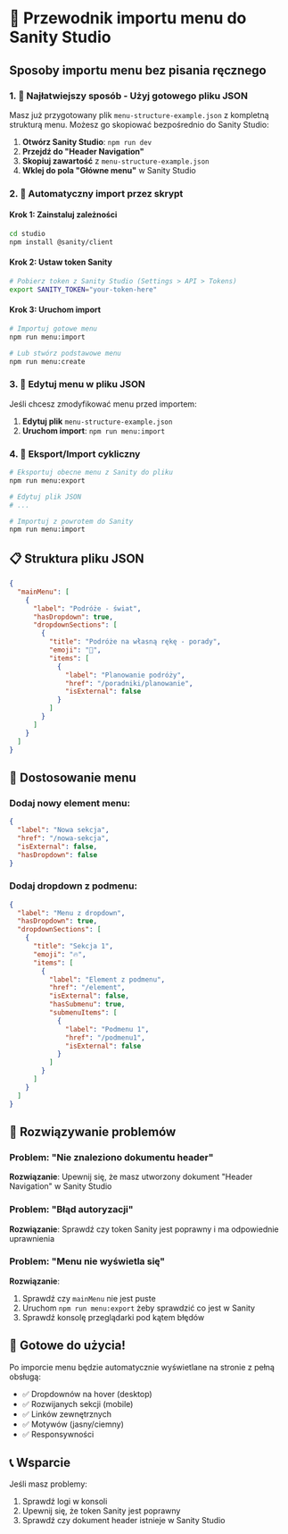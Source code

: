 # 🚀 Przewodnik importu menu do Sanity Studio

## Sposoby importu menu bez pisania ręcznego

### 1. 🎯 Najłatwiejszy sposób - Użyj gotowego pliku JSON

Masz już przygotowany plik `menu-structure-example.json` z kompletną strukturą menu. Możesz go skopiować bezpośrednio do Sanity Studio:

1. **Otwórz Sanity Studio**: `npm run dev`
2. **Przejdź do "Header Navigation"**
3. **Skopiuj zawartość** z `menu-structure-example.json`
4. **Wklej do pola "Główne menu"** w Sanity Studio

### 2. 🔧 Automatyczny import przez skrypt

#### Krok 1: Zainstaluj zależności

```bash
cd studio
npm install @sanity/client
```

#### Krok 2: Ustaw token Sanity

```bash
# Pobierz token z Sanity Studio (Settings > API > Tokens)
export SANITY_TOKEN="your-token-here"
```

#### Krok 3: Uruchom import

```bash
# Importuj gotowe menu
npm run menu:import

# Lub stwórz podstawowe menu
npm run menu:create
```

### 3. 📝 Edytuj menu w pliku JSON

Jeśli chcesz zmodyfikować menu przed importem:

1. **Edytuj plik** `menu-structure-example.json`
2. **Uruchom import**: `npm run menu:import`

### 4. 🔄 Eksport/Import cykliczny

```bash
# Eksportuj obecne menu z Sanity do pliku
npm run menu:export

# Edytuj plik JSON
# ...

# Importuj z powrotem do Sanity
npm run menu:import
```

## 📋 Struktura pliku JSON

```json
{
  "mainMenu": [
    {
      "label": "Podróże - świat",
      "hasDropdown": true,
      "dropdownSections": [
        {
          "title": "Podróże na własną rękę - porady",
          "emoji": "🧭",
          "items": [
            {
              "label": "Planowanie podróży",
              "href": "/poradniki/planowanie",
              "isExternal": false
            }
          ]
        }
      ]
    }
  ]
}
```

## 🎨 Dostosowanie menu

### Dodaj nowy element menu:

```json
{
  "label": "Nowa sekcja",
  "href": "/nowa-sekcja",
  "isExternal": false,
  "hasDropdown": false
}
```

### Dodaj dropdown z podmenu:

```json
{
  "label": "Menu z dropdown",
  "hasDropdown": true,
  "dropdownSections": [
    {
      "title": "Sekcja 1",
      "emoji": "🔥",
      "items": [
        {
          "label": "Element z podmenu",
          "href": "/element",
          "isExternal": false,
          "hasSubmenu": true,
          "submenuItems": [
            {
              "label": "Podmenu 1",
              "href": "/podmenu1",
              "isExternal": false
            }
          ]
        }
      ]
    }
  ]
}
```

## 🚨 Rozwiązywanie problemów

### Problem: "Nie znaleziono dokumentu header"

**Rozwiązanie**: Upewnij się, że masz utworzony dokument "Header Navigation" w Sanity Studio

### Problem: "Błąd autoryzacji"

**Rozwiązanie**: Sprawdź czy token Sanity jest poprawny i ma odpowiednie uprawnienia

### Problem: "Menu nie wyświetla się"

**Rozwiązanie**:

1. Sprawdź czy `mainMenu` nie jest puste
2. Uruchom `npm run menu:export` żeby sprawdzić co jest w Sanity
3. Sprawdź konsolę przeglądarki pod kątem błędów

## 🎯 Gotowe do użycia!

Po imporcie menu będzie automatycznie wyświetlane na stronie z pełną obsługą:

- ✅ Dropdownów na hover (desktop)
- ✅ Rozwijanych sekcji (mobile)
- ✅ Linków zewnętrznych
- ✅ Motywów (jasny/ciemny)
- ✅ Responsywności

## 📞 Wsparcie

Jeśli masz problemy:

1. Sprawdź logi w konsoli
2. Upewnij się, że token Sanity jest poprawny
3. Sprawdź czy dokument header istnieje w Sanity Studio
